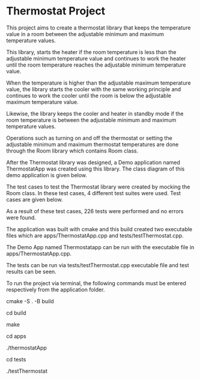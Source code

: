 # Thermostat Project

This project aims to create a thermostat library that keeps the temperature value in a room between the adjustable minimum and maximum temperature values. 

This library, starts the heater if the room temperature is less than the adjustable minimum temperature value and continues to work the heater until the room temperature reaches the adjustable minimum temperature value. 

When the temperature is higher than the adjustable maximum temperature value, the library starts the cooler with the same working principle and continues to work the cooler until the room is below the adjustable maximum temperature value. 

Likewise, the library keeps the cooler and heater in standby mode if the room temperature is between the adjustable minimum and maximum temperature values. 

Operations such as turning on and off the thermostat or setting the adjustable minimum and maximum thermostat temperatures are done through the Room library which contains Room class. 

After the Thermostat library was designed, a Demo application named ThermostatApp was created using this library. The class diagram of this demo application is given below.

The test cases to test the Thermostat library were created by mocking the Room class. In these test cases, 4 different test suites were used. Test cases are given below.

As a result of these test cases, 226 tests were performed and no errors were found.

The application was built with cmake and this build created two executable files which are apps/ThermostatApp.cpp and tests/testThermostat.cpp.

The Demo App named Thermostatapp can be run with the executable file in apps/ThermostatApp.cpp.

The tests can be run via tests/testThermostat.cpp executable file and test results can be seen.

To run the project via terminal, the following commands must be entered respectively from the application folder.

cmake -S . -B build

cd build

make

cd apps

./thermostatApp

cd tests

./testThermostat